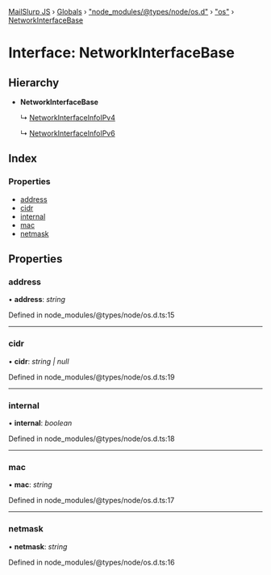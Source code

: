 [MailSlurp JS](../README.md) › [Globals](../globals.md) › ["node_modules/@types/node/os.d"](../modules/_node_modules__types_node_os_d_.md) › ["os"](../modules/_node_modules__types_node_os_d_._os_.md) › [NetworkInterfaceBase](_node_modules__types_node_os_d_._os_.networkinterfacebase.md)

# Interface: NetworkInterfaceBase

## Hierarchy

* **NetworkInterfaceBase**

  ↳ [NetworkInterfaceInfoIPv4](_node_modules__types_node_os_d_._os_.networkinterfaceinfoipv4.md)

  ↳ [NetworkInterfaceInfoIPv6](_node_modules__types_node_os_d_._os_.networkinterfaceinfoipv6.md)

## Index

### Properties

* [address](_node_modules__types_node_os_d_._os_.networkinterfacebase.md#address)
* [cidr](_node_modules__types_node_os_d_._os_.networkinterfacebase.md#cidr)
* [internal](_node_modules__types_node_os_d_._os_.networkinterfacebase.md#internal)
* [mac](_node_modules__types_node_os_d_._os_.networkinterfacebase.md#mac)
* [netmask](_node_modules__types_node_os_d_._os_.networkinterfacebase.md#netmask)

## Properties

###  address

• **address**: *string*

Defined in node_modules/@types/node/os.d.ts:15

___

###  cidr

• **cidr**: *string | null*

Defined in node_modules/@types/node/os.d.ts:19

___

###  internal

• **internal**: *boolean*

Defined in node_modules/@types/node/os.d.ts:18

___

###  mac

• **mac**: *string*

Defined in node_modules/@types/node/os.d.ts:17

___

###  netmask

• **netmask**: *string*

Defined in node_modules/@types/node/os.d.ts:16
